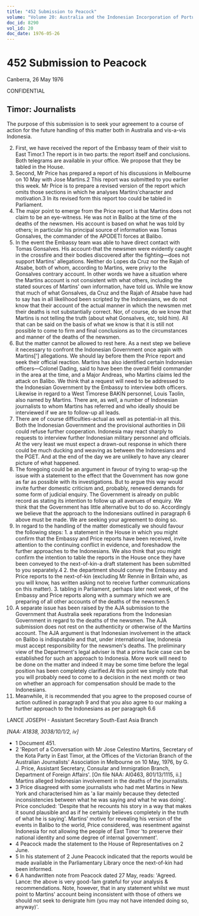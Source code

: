 ```yaml
---
title: "452 Submission to Peacock"
volume: "Volume 20: Australia and the Indonesian Incorporation of Portuguese Timor, 1974-1976"
doc_id: 8290
vol_id: 20
doc_date: 1976-05-26
---
```


# 452 Submission to Peacock

Canberra, 26 May 1976

CONFIDENTIAL

## Timor: Journalists

The purpose of this submission is to seek your agreement to a course of action for the future handling of this matter both in Australia and vis-a-vis Indonesia.

  2. First, we have received the report of the Embassy team of their visit to East Timor.1 The report is in two parts: the report itself and conclusions. Both telegrams are available in your office. We propose that they be tabled in the House.
  3. Second, Mr Price has prepared a report of his discussions in Melbourne on 10 May with Jose Martins.2 This report was submitted to you earlier this week. Mr Price is to prepare a revised version of the report which omits those sections in which he analyses Martins'character and motivation.3 In its revised form this report too could be tabled in Parliament.
  4. The major point to emerge from the Price report is that Martins does not claim to be an eye-witness. He was not in Balibo at the time of the deaths of the newsmen. His account is based on what he was told by others; in particular his principal source of information was Tomas Gonsalves, the commander of the APODETI forces at Balibo.
  5. In the event the Embassy team was able to have direct contact with Tomas Gonsalves. His account-that the newsmen were evidently caught in the crossfire and their bodies discovered after the fighting—does not support Martins' allegations. Neither do Lopes da Cruz nor the Rajah of Atsabe, both of whom, according to Martins, were privy to the Gonsalves contrary account. In other words we have a situation where the Martins account is not consistent with what others, including the stated sources of Martins' own information, have told us. While we know that much of what Gonsalves, da Cruz and the Rajah of Atsabe have had to say has in all likelihood been scripted by the Indonesians, we do not know that their account of the actual manner in which the newsmen met their deaths is not substantially correct. Nor, of course, do we know that Martins is not telling the truth (about what Gonsalves, etc, told him). All that can be said on the basis of what we know is that it is still not possible to come to firm and final conclusions as to the circumstances and manner of the deaths of the newsmen.
  6. But the matter cannot be allowed to rest here. As a next step we believe it necessary to confront the Indonesian Government once again with Martins['] allegations. We should lay before them the Price report and seek their official reaction. Martins has also identified certain Indonesian officers—Colonel Dading, said to have been the overall field commander in the area at the time, and a Major Andreas, who Martins claims led the attack on Balibo. We think that a request will need to be addressed to the Indonesian Government by the Embassy to interview both officers. Likewise in regard to a West Timorese BAKIN personnel, Louis Taolin, also named by Martins. There are, as well, a number of Indonesian journalists to whom Martins has referred and who ideally should be interviewed if we are to follow-up all leads.
  7. There are of course difficulties-actual as well as potential-in all this. Both the Indonesian Government and the provisional authorities in Dili could refuse further cooperation. Indonesia may react sharply to requests to interview further Indonesian military personnel and officials. At the very least we must expect a drawn-out response in which there could be much ducking and weaving as between the Indonesians and the PGET. And at the end of the day we are unlikely to have any clearer picture of what happened.
  8. The foregoing could be an argument in favour of trying to wrap-up the issue with a statement to the effect that the Government has now gone as far as possible with its investigations. But to argue this way would invite further domestic criticism and, probably, renewed demands for some form of judicial enquiry. The Government is already on public record as stating its intention to follow up all avenues of enquiry. We think that the Government has little alternative but to do so. Accordingly we believe that the approach to the Indonesians outlined in paragraph 6 above must be made. We are seeking your agreement to doing so.
  9. In regard to the handling of the matter domestically we should favour the following steps: 
    1. a statement in the House in which you might confirm that the Embassy and Price reports have been received, invite attention to the continuing conflict in evidence, and foreshadow the further approaches to the Indonesians. We also think that you might confirm the intention to table the reports in the House once they have been conveyed to the next-of-kin-a draft statement has been submitted to you separately.4
    2. the department should convey the Embassy and Price reports to the next-of-kin (excluding Mr Rennie in Britain who, as you will know, has written asking not to receive further communications on this matter).
    3. tabling in Parliament, perhaps later next week, of the Embassy and Price reports along with a summary which we are preparing of all other accounts of the deaths of the newsmen.5
  10. A separate issue has been raised by the AJA submission to the Government that Australia seek reparations from the Indonesian Government in regard to the deaths of the newsmen. The AJA submission does not rest on the authenticity or otherwise of the Martins account. The AJA argument is that Indonesian involvement in the attack on Balibo is indisputable and that, under international law, Indonesia must accept responsibility for the newsmen's deaths. The preliminary view of the Department's legal adviser is that a prima facie case can be established for such an approach to Indonesia. More work will need to be done on the matter and indeed it may be some time before the legal position has been completely clarified.At this point we simply note that you will probably need to come to a decision in the next month or two on whether an approach for compensation should be made to the Indonesians.
  11. Meanwhile, it is recommended that you agree to the proposed course of action outlined in paragraph 9 and that you also agree to our making a further approach to the Indonesians as per paragraph 6.6



LANCE JOSEPH - Assistant Secretary South-East Asia Branch

_[NAA: A1838, 3038/10/1/2, iv]_

  * 1 Document 451.
  * 2 'Report of a Conversation with Mr Jose Celestino Martins, Secretary of the Kota Party in East Timor, at the Offices of the Victorian Branch of the Australian Journalists' Association in Melbourne on 10 May, 1976, by G. J. Price, Assistant Secretary, Consular and Immigration Branch, Department of Foreign Affairs'. [On file NAA: Al0463, 801/13/1115, ii.] Martins alleged Indonesian involvement in the deaths of the journalists.
  * 3 Price disagreed with some journalists who had met Martins in New York and characterised him as 'a liar mainly because they detected inconsistencies between what he was saying and what he was doing'. Price concluded: 'Despite that he recounts his story in a way that makes it sound plausible and as if he certainly believes completely in the truth of what he is saying'. Martins' motive for revealing his version of the events in Balibo to the world, Price considered, was resentment against Indonesia for not allowing the people of East Timor 'to preserve their national identity and some degree of internal government'.
  * 4 Peacock made the statement to the House of Representatives on 2 June.
  * 5 In his statement of 2 June Peacock indicated that the reports would be made available in the Parliamentary Library once the next-of-kin had been informed.
  * 6 A handwritten note from Peacock dated 27 May, reads: 'Agreed. Lance: the above is very good-1am grateful for your analysis &amp; recommendations. Note, however, that in any statement whilst we must point to Martins' account being inconsistent with those of others we should not seek to denigrate him (you may not have intended doing so, anyway)'.


